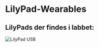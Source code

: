 # LilyPad-Wearables

## LilyPads der findes i labbet:

![LilyPad USB](https://github.com/DDlabAU/lilypad-wearables/tree/master/LilyPad/lilypadusb.jpg)
